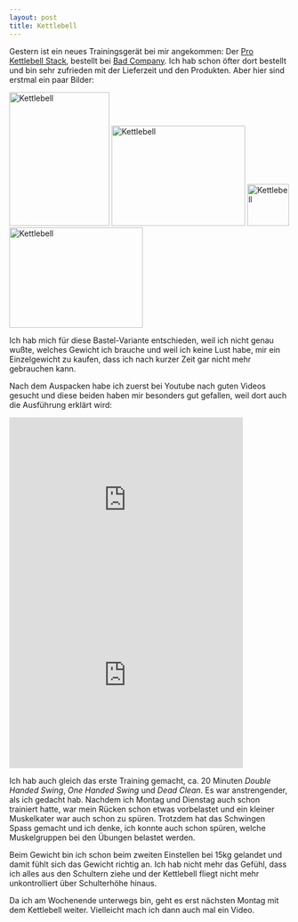 ```yaml
---
layout: post
title: Kettlebell
---
```

Gestern ist ein neues Trainingsgerät bei mir angekommen: Der [Pro Kettlebell Stack][0], bestellt bei [Bad Company][1]. Ich hab schon öfter dort bestellt und bin sehr zufrieden mit der Lieferzeit und den Produkten. Aber hier sind erstmal ein paar Bilder:

<a href="http://www.flickr.com/photos/cringe/6431349825/" title="Kettlebell by cringe, on Flickr"><img src="http://farm8.staticflickr.com/7020/6431349825_d5b1e462f5_m.jpg" width="180" height="240" alt="Kettlebell"></a> <a href="http://www.flickr.com/photos/cringe/6431345897/" title="Kettlebell by cringe, on Flickr"><img src="http://farm8.staticflickr.com/7028/6431345897_32353e682c_m.jpg" width="240" height="180" alt="Kettlebell"></a> <a href="http://www.flickr.com/photos/cringe/6431341917/" title="Kettlebell by cringe, on Flickr"><img src="http://farm8.staticflickr.com/7018/6431341917_e9c6636f33_m.jpg" width="75" height="75" alt="Kettlebell"></a> <a href="http://www.flickr.com/photos/cringe/6431338545/" title="Kettlebell by cringe, on Flickr"><img src="http://farm7.staticflickr.com/6222/6431338545_ddfd74009e_m.jpg" width="240" height="180" alt="Kettlebell"></a>

Ich hab mich für diese Bastel-Variante entschieden, weil ich nicht genau wußte, welches Gewicht ich brauche und weil ich keine Lust habe, mir ein Einzelgewicht zu kaufen, dass ich nach kurzer Zeit gar nicht mehr gebrauchen kann.

Nach dem Auspacken habe ich zuerst bei Youtube nach guten Videos gesucht und diese beiden haben mir besonders gut gefallen, weil dort auch die Ausführung erklärt wird:

<iframe width="420" height="315" src="http://www.youtube.com/embed/emdIuL7LVLE" frameborder="0" allowfullscreen></iframe>
<iframe width="420" height="315" src="http://www.youtube.com/embed/Lw7RPbbHCJY" frameborder="0" allowfullscreen></iframe>

Ich hab auch gleich das erste Training gemacht, ca. 20 Minuten *Double Handed Swing*, *One Handed Swing* und *Dead Clean*. Es war anstrengender, als ich gedacht hab. Nachdem ich Montag und Dienstag auch schon trainiert hatte, war mein Rücken schon etwas vorbelastet und ein kleiner Muskelkater war auch schon zu spüren. Trotzdem hat das Schwingen Spass gemacht und ich denke, ich konnte auch schon spüren, welche Muskelgruppen bei den Übungen belastet werden.

Beim Gewicht bin ich schon beim zweiten Einstellen bei 15kg gelandet und damit fühlt sich das Gewicht richtig an. Ich hab nicht mehr das Gefühl, dass ich alles aus den Schultern ziehe und der Kettlebell fliegt nicht mehr unkontrolliert über Schulterhöhe hinaus.

Da ich am Wochenende unterwegs bin, geht es erst nächsten Montag mit dem Kettlebell weiter. Vielleicht mach ich dann auch mal ein Video.

[0]: http://www.badcompany.biz/xt/product_info.php?info=p1241_Pro-Kettlebell-Stack-It-Kettlebells-Kugelhantel-Small.html
[1]: http://www.badcompany.biz/
